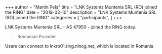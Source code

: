 +++
author = "Martin Pels"
title = "LNK Systems Muntenia SRL (RO) joined the RING"
date = "2019-02-10"
description = "LNK Systems Muntenia SRL (RO) joined the RING"
categories = [
    "participants",
]
+++

LNK Systems Muntenia SRL - AS 47950 - joined the RING today.

> Romanian Provider

Users can connect to lnkro01.ring.nlnog.net, which is located in Romania.

